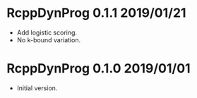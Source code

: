 
# RcppDynProg 0.1.1 2019/01/21

 * Add logistic scoring.
 * No k-bound variation.

# RcppDynProg 0.1.0 2019/01/01

 * Initial version.



